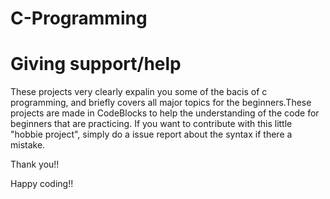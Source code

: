 # C-Programming

# Giving support/help

These projects very clearly expalin you some of the bacis of c programming, and briefly covers all major topics for the beginners.These projects are made in CodeBlocks to help the understanding of the code for beginners that are practicing.
If you want to contribute with this little "hobbie project", simply do a issue report about the syntax if there a mistake.

Thank you!!

Happy coding!!
